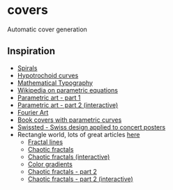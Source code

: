 # covers
Automatic cover generation

## Inspiration

* [Spirals](http://golancourses.net/2011spring/03/22/4962/)
* [Hypotrochoid curves](http://www.craigwentdigital.com/2015/02/nature-of-code-week-3-oscillations/)
* [Mathematical Typography](http://www.tiemenrapati.com/blog/?p=310)
* [Wikipedia on parametric equations](https://en.wikipedia.org/wiki/Parametric_equation#Hyperbola)
* [Parametric art - part 1](http://www.flashandmath.com/mathlets/more/art/index.html)
* [Parametric art - part 2 (interactive)](http://www.flashandmath.com/advanced/art/)
* [Fourier Art](http://fourierart.com/)
* [Book covers with parametric curves](http://www.tiemenrapati.com/blog/?p=427)
* [Swissted - Swiss design applied to concert posters](http://www.swissted.com)
* Rectangle world, lots of great articles [here](http://rectangleworld.com/)
  * [Fractal lines](http://rectangleworld.com/blog/archives/538)
  * [Chaotic fractals](http://rectangleworld.com/blog/archives/561)
  * [Chaotic fractals (interactive)](http://rectangleworld.com/demos/ChaosGame/chaos_game.html)
  * [Color gradients](http://rectangleworld.com/blog/archives/587)
  * [Chaotic fractals - part 2](http://rectangleworld.com/blog/archives/623)
  * [Chaotic fractals - part 2 (interactive)](http://rectangleworld.com/demos/ChaosGame2/chaos_game_2.html)
